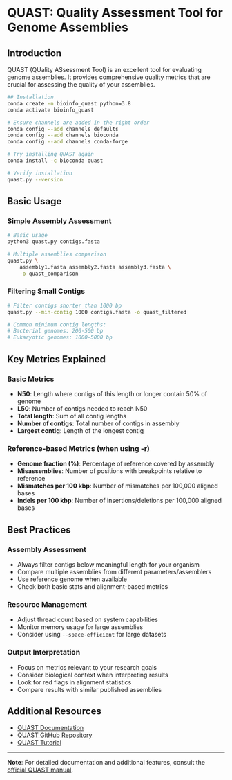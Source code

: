 # QUAST: Quality Assessment Tool for Genome Assemblies

## Introduction
QUAST (QUality ASsessment Tool) is an excellent tool for evaluating genome assemblies. It provides comprehensive quality metrics that are crucial for assessing the quality of your assemblies. 

```bash
## Installation
conda create -n bioinfo_quast python=3.8
conda activate bioinfo_quast

# Ensure channels are added in the right order
conda config --add channels defaults
conda config --add channels bioconda
conda config --add channels conda-forge

# Try installing QUAST again
conda install -c bioconda quast

# Verify installation
quast.py --version
```

## Basic Usage

### Simple Assembly Assessment

```bash
# Basic usage
python3 quast.py contigs.fasta

# Multiple assemblies comparison
quast.py \
    assembly1.fasta assembly2.fasta assembly3.fasta \
    -o quast_comparison
```

### Filtering Small Contigs

```bash
# Filter contigs shorter than 1000 bp
quast.py --min-contig 1000 contigs.fasta -o quast_filtered

# Common minimum contig lengths:
# Bacterial genomes: 200-500 bp
# Eukaryotic genomes: 1000-5000 bp
```

## Key Metrics Explained

### Basic Metrics
* **N50**: Length where contigs of this length or longer contain 50% of genome
* **L50**: Number of contigs needed to reach N50
* **Total length**: Sum of all contig lengths
* **Number of contigs**: Total number of contigs in assembly
* **Largest contig**: Length of the longest contig

### Reference-based Metrics (when using -r)
* **Genome fraction (%)**: Percentage of reference covered by assembly
* **Misassemblies**: Number of positions with breakpoints relative to reference
* **Mismatches per 100 kbp**: Number of mismatches per 100,000 aligned bases
* **Indels per 100 kbp**: Number of insertions/deletions per 100,000 aligned bases

## Best Practices

### Assembly Assessment
* Always filter contigs below meaningful length for your organism
* Compare multiple assemblies from different parameters/assemblers
* Use reference genome when available
* Check both basic stats and alignment-based metrics

### Resource Management
* Adjust thread count based on system capabilities
* Monitor memory usage for large assemblies
* Consider using `--space-efficient` for large datasets

### Output Interpretation
* Focus on metrics relevant to your research goals
* Consider biological context when interpreting results
* Look for red flags in alignment statistics
* Compare results with similar published assemblies

## Additional Resources

* [QUAST Documentation](http://quast.sourceforge.net/docs/manual.html)
* [QUAST GitHub Repository](https://github.com/ablab/quast)
* [QUAST Tutorial](http://quast.sourceforge.net/docs/manual.html#sec3)

---

**Note**: For detailed documentation and additional features, consult the [official QUAST manual](http://quast.sourceforge.net/docs/manual.html).